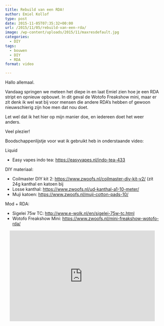 ```yaml
---
title: Rebuild van een RDA!
author: Emiel Kollof
type: post
date: 2015-11-05T07:35:32+00:00
url: /2015/11/05/rebuild-van-een-rda/
image: /wp-content/uploads/2015/11/maxresdefault.jpg
categories:
  - DIY
tags:
  - bouwen
  - DIY
  - RDA
format: video

---
```

Hallo allemaal.

Vandaag springen we meteen het diepe in en laat Emiel zien hoe je een RDA stript en opnieuw opbouwt. In dit geval de Wotofo Freakshow mini, maar er zit denk ik wel wat bij voor mensen die andere RDA&#8217;s hebben of gewoon nieuwschierig zijn hoe men dat nou doet.

Let wel dat ik het hier op mijn manier doe, en iedereen doet het weer anders.

Veel plezier!

Boodschappenlijstje voor wat ik gebruikt heb in onderstaande video:

Liquid

  * Easy vapes indo tea: <a href="https://easyvapes.nl/indo-tea-433" target="_blank">https://easyvapes.nl/indo-tea-433</a>

DIY materiaal:

  * Coilmaster DIY kit 2: <a href="https://www.zwoofs.nl/coilmaster-diy-kit-v2/" target="_blank">https://www.zwoofs.nl/coilmaster-diy-kit-v2/</a> (zit 24g kanthal en katoen bij
  * Losse kanthal: <a href="https://www.zwoofs.nl/ud-kanthal-a1-10-meter/" target="_blank">https://www.zwoofs.nl/ud-kanthal-a1-10-meter/</a>
  * Muji katoen: <a href="https://www.zwoofs.nl/muji-cotton-pads-10/" target="_blank">https://www.zwoofs.nl/muji-cotton-pads-10/</a>

Mod + RDA:

  * Sigelei 75w TC: <a href="http://www.e-wolk.nl/en/sigelei-75w-tc.html" target="_blank">http://www.e-wolk.nl/en/sigelei-75w-tc.html</a>
  * Wotofo Freakshow Mini: <a href="https://www.zwoofs.nl/mini-freakshow-wotofo-rda/" target="_blank">https://www.zwoofs.nl/mini-freakshow-wotofo-rda/</a>

<span class="embed-youtube" style="text-align:center; display: block;"><iframe class='youtube-player' type='text/html' width='474' height='297' src='https://www.youtube.com/embed/VMuyuQqTzbs?version=3&#038;rel=1&#038;fs=1&#038;autohide=2&#038;showsearch=0&#038;showinfo=1&#038;iv_load_policy=1&#038;wmode=transparent' allowfullscreen='true' style='border:0;'></iframe></span>

&nbsp;

&nbsp;